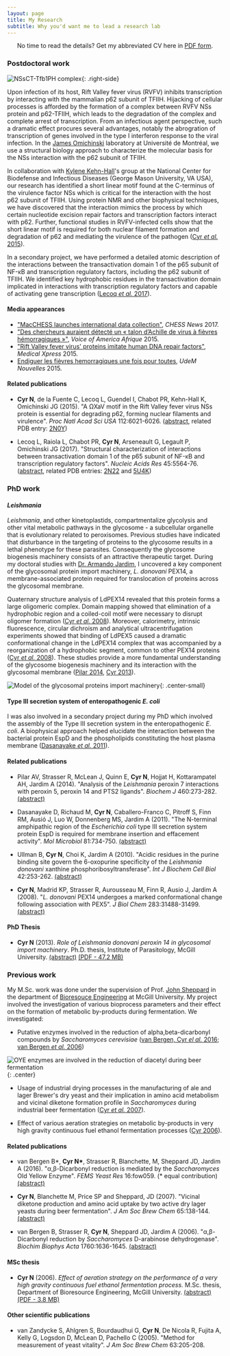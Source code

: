 ```yaml
---
layout: page
title: My Research
subtitle: Why you'd want me to lead a research lab
---
```


<p style="text-align: center;">No time to read the details? Get my abbreviated CV here in <a href="/pdf/NormandCyrCV.pdf">PDF form</a>.</p>

### Postdoctoral work

![NSsCT-Tfb1PH complex](/img/structure-zoom.png){: .right-side}

Upon infection of its host, Rift Valley fever virus (RVFV) inhibits transcription by interacting with the mammalian p62 subunit of TFIIH. Hijacking of cellular processes is afforded by the formation of a complex between RVFV NSs protein and p62-TFIIH, which leads to the degradation of the complex and complete arrest of transcription. From an infectious agent perspective, such a dramatic effect procures several advantages, notably the abrogration of transcription of genes involved in the type I interferon response to the viral infection. In the [James Omichinski](http://biochimie.umontreal.ca/en/department/professors/james-g-omichinski/) laboratory at Université de Montréal, we use a structural biology approach to characterize the molecular basis for the NSs interaction with the p62 subunit of TFIIH.

In collaboration with [Kylene Kehn-Hall](http://ncbid.cos.gmu.edu/faculty-profiles/kylene-kehn-hall/)'s group at the National Center for Biodefense and Infectious Diseases (George Mason University, VA USA), our research has identified a short linear motif found at the C-terminus of the virulence factor NSs which is critical for the interaction with the host p62 subunit of TFIIH. Using protein NMR and other biophysical techniques, we have discovered that the interaction mimics the process by which certain nucleotide excision repair factors and transcription factors interact with p62. Further, functional studies in RVFV-infected cells show that the short linear motif is required for both nuclear filament formation and degradation of p62 and mediating the virulence of the pathogen ([Cyr *et al.* 2015](#postdocpub)).

In a secondary project, we have performed a detailed atomic description of the interactions between the transactivation domain 1 of the p65 subunit of NF-κB and transcription regulatory factors, including the p62 subunit of TFIIH. We identified key hydrophobic residues in the transactivation domain implicated in interactions with transcription regulatory factors and capable of activating gene transcription ([Lecoq *et al.* 2017](#postdocpub)).

#### Media appearances

- ["MacCHESS launches international data collection"](http://news.chess.cornell.edu/articles/2017/Schuller170903.html), *CHESS News* 2017.
- ["Des chercheurs auraient détecté un « talon d’Achille de virus à fièvres hémorragiques »"](https://www.voaafrique.com/a/des-chercheurs-auraient-detecte-un-talon-dachille-de-virus-a-fievres-hemorragiques/2772872.html), *Voice of America Afrique* 2015.
- ["Rift Valley fever virus' proteins imitate human DNA repair factors"](https://medicalxpress.com/news/2015-05-rift-valley-fever-virus-proteins.html), *Medical Xpress* 2015.
- [Endiguer les fièvres hemorragiques une fois pour toutes](http://medecine.umontreal.ca/2015/05/11/endiguer-les-fievres-hemorragiques-une-fois-pour-toutes/), *UdeM Nouvelles* 2015.

<a name="postdocpub"></a>

#### Related publications

- **Cyr N**, de la Fuente C, Lecoq L, Guendel I, Chabot PR, Kehn-Hall K, Omichinski JG (2015). "A ΩXaV motif in the Rift Valley fever virus NSs protein is essential for degrading p62, forming nuclear filaments and virulence". *Proc Natl Acad Sci USA* 112:6021-6026. ([abstract](https://www.ncbi.nlm.nih.gov/pubmed/25918396), related PDB entry: [2N0Y](http://www.rcsb.org/pdb/explore/explore.do?structureId=2N0Y))

- Lecoq L, Raiola L, Chabot PR, **Cyr N**, Arseneault G, Legault P, Omichinski JG (2017). "Structural
characterization of interactions between transactivation domain 1 of the p65 subunit of NF-κB and
transcription regulatory factors". *Nucleic Acids Res* 45:5564-76. ([abstract](https://www.ncbi.nlm.nih.gov/pubmed/28334776), related PDB entries: [2N22](http://www.rcsb.org/pdb/explore/explore.do?structureId=2N22) and [5U4K](http://www.rcsb.org/pdb/explore/explore.do?structureId=5U4K))

### PhD work

#### *Leishmania*

*Leishmania*, and other kinetoplastids, compartmentalize glycolysis and other vital metabolic pathways in the glycosome - a subcellular organelle that is evolutionary related to peroxisomes. Previous studies have indicated that disturbance in the targeting of proteins to the glycosome results in a lethal phenotype for these parasites. Consequently the glycosome biogenesis machinery consists of an attractive therapeutic target. During my doctoral studies with [Dr. Armando Jardim](https://www.mcgill.ca/parasitology/faculty/jardim), I uncovered a key component of the glycosomal protein import machinery, *L. donovani* PEX14, a membrane-associated protein required for translocation of proteins across the glycosomal membrane.

Quaternary structure analysis of LdPEX14 revealed that this protein forms a large oligomeric complex. Domain mapping showed that elimination of a hydrophobic region and a coiled-coil motif were necessary to disrupt oligomer formation ([Cyr *et al.* 2008](#phdpub)). Moreover, calorimetry, intrinsic fluorescence, circular dichroism and analytical ultracentrifugation experiments showed that binding of LdPEX5 caused a dramatic conformational change in the LdPEX14 complex that was accompanied by a reorganization of a hydrophobic segment, common to other PEX14 proteins ([Cyr *et al.* 2008](#phdpub)). These studies provide a more fundamental understanding of the glycosome biogenesis machinery and its interaction with the glycosomal membrane ([Pilar 2014](#phdpub), [Cyr 2013](#phdthesispub)).

![Model of the glycosomal proteins import machinery](/img/glycosome-import-model.png){: .center-small}

#### Type III secretion system of enteropathogenic *E. coli*

I was also involved in a secondary project during my PhD which involved the assembly of the Type III secretion system in the enteropathogenic *E. coli*. A biophysical approach helped elucidate the interaction between the bacterial protein EspD and the phospholipids constituting the host plasma membrane ([Dasanayake *et al.* 2011](#phdpub)).

<a name="phdpub"></a>

#### Related publications

- Pilar AV, Strasser R, McLean J, Quinn E, **Cyr N**, Hojjat H, Kottarampatel AH, Jardim A (2014). "Analysis of the *Leishmania* peroxin 7 interactions with peroxin 5, peroxin 14 and PTS2 ligands". *Biochem J* 460:273-282. [(abstract)](https://www.ncbi.nlm.nih.gov/pubmed/24635481)

- Dasanayake D, Richaud M, **Cyr N**, Caballero-Franco C, Pitroff S, Finn RM, Ausió J, Luo W, Donnenberg MS, Jardim A (2011). "The N-terminal amphipathic region of the *Escherichia coli* type III secretion system protein EspD is required for membrane insertion and effacement activity". *Mol Microbiol* 81:734-750. [(abstract)](http://www.ncbi.nlm.nih.gov/pubmed/21651628)

- Ullman B, **Cyr N**, Choi K, Jardim A (2010). "Acidic residues in the purine binding site govern the 6-oxopurine specificity of the *Leishmania donovani* xanthine phosphoribosyltransferase". *Int J Biochem Cell Biol* 42:253-262. [(abstract)](http://www.ncbi.nlm.nih.gov/pubmed/19861168)

- **Cyr N**, Madrid KP, Strasser R, Aurousseau M, Finn R, Ausio J, Jardim A (2008). "*L. donovani* PEX14 undergoes a marked conformational change following association with PEX5". *J Biol Chem* 283:31488-31499. [(abstract)](http://www.ncbi.nlm.nih.gov/pubmed/18718908)

<a name="phdthesispub"></a>

#### PhD Thesis

- **Cyr N** (2013). *Role of Leishmania donovani peroxin 14 in glycosomal import machinery*. Ph.D. thesis, Institute of Parasitology, McGill University. [(abstract)](http://digitool.library.mcgill.ca/R/F4YENNG1XGG4BUREAC9AYNE7TNXKVX33DJKJDUV9UD3MT9QL77-00134?func=dbin-jump-full&silo_library=GEN01&object_id=114123) [(PDF - 47.2 MB)](/pdf/CyrN_PhDThesis.pdf)

### Previous work

My M.Sc. work was done under the supervision of Prof. [John Sheppard](https://fbns.ncsu.edu/faculty-directory/john-sheppard/) in the department of [Bioresouce Engineering](http://www.mcgill.ca/bioeng/home) at McGill University. My project involved the investigation of various bioprocess parameters and their effect on the formation of metabolic by-products during fermentation. We investigated:

- Putative enzymes involved in the reduction of alpha,beta-dicarbonyl compounds by *Saccharomyces cerevisiae* ([van Bergen, Cyr *el al.* 2016](#mscpub); [van Bergen *et al.* 2006](#mscpub))

![OYE enzymes are involved in the reduction of diacetyl during beer fermentation](/img/diacetyl-oye.png){: .center}

- Usage of industrial drying processes in the manufacturing of ale and lager Brewer's dry yeast and their implication in amino acid metabolism and vicinal diketone formation profile in *Saccharomyces* during industrial beer fermentation ([Cyr *et al.* 2007](#mscpub)).

- Effect of various aeration strategies on metabolic by-products in very high gravity continuous fuel ethanol fermentation processes ([Cyr 2006](#mscthesispub)).

<a name="mscpub"></a>

#### Related publications

- van Bergen B*, **Cyr N\***, Strasser R, Blanchette, M, Sheppard JD, Jardim A (2016). "α,β-Dicarbonyl reduction is mediated by the *Saccharomyces* Old Yellow Enzyme". *FEMS Yeast Res* 16:fow059. (* equal contribution) [(abstract)](https://www.ncbi.nlm.nih.gov/pubmed/27400981)

- **Cyr N**, Blanchette M, Price SP and Sheppard, JD (2007). "Vicinal diketone production and amino acid uptake by two active dry lager yeasts during beer fermentation". *J Am Soc Brew Chem* 65:138-144. [(abstract)](http://dx.doi.org/10.1094/ASBCJ-2007-0515-01)

- van Bergen B, Strasser R, **Cyr N**, Sheppard JD, Jardim A (2006). "α,β-Dicarbonyl reduction by *Saccharomyces* D-arabinose dehydrogenase". *Biochim Biophys Acta* 1760:1636-1645. [(abstract)](http://www.ncbi.nlm.nih.gov/pubmed/17030441)

<a name="mscthesispub"></a>

#### MSc thesis

- **Cyr N** (2006). *Effect of aeration strategy on the performance of a very high gravity continuous fuel ethanol fermentation process.* M.Sc. thesis, Department of Bioresource Engineering, McGill University. [(abstract)](http://digitool.library.mcgill.ca/R/F4YENNG1XGG4BUREAC9AYNE7TNXKVX33DJKJDUV9UD3MT9QL77-02090?func=dbin-jump-full&silo_library=GEN01&object_id=100789) [(PDF - 3.8 MB)](/pdf/CyrN_MScThesis.pdf)

#### Other scientific publications

- van Zandycke S, Ahlgren S, Bourdaudhui G, **Cyr N**, De Nicola R, Fujita A, Kelly G, Logsdon D, McLean D, Pachello C (2005). "Method for measurement of yeast vitality". *J Am Soc Brew Chem* 63:205-208.
